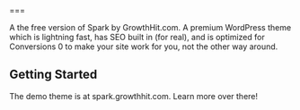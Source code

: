 
===

A the free version of Spark by GrowthHit.com. A premium WordPress theme which is lightning fast, has SEO built in (for real), and is optimized for Conversions 0 to make your site work for you, not the other way around. 

Getting Started
---------------

The demo theme is at spark.growthhit.com. Learn more over there!
